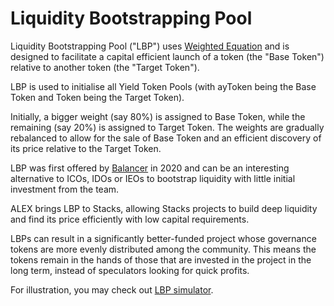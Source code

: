 # Liquidity Bootstrapping Pool

Liquidity Bootstrapping Pool \("LBP"\) uses [Weighted Equation](platform-architecture-that-supports-ecosystem-development.md#weighted-equation) and is designed to facilitate a capital efficient launch of a token \(the "Base Token"\) relative to another token \(the "Target Token"\).

LBP is used to initialise all Yield Token Pools \(with ayToken being the Base Token and Token being the Target Token\).

Initially, a bigger weight \(say 80%\) is assigned to Base Token, while the remaining \(say 20%\) is assigned to Target Token. The weights are gradually rebalanced to allow for the sale of Base Token and an efficient discovery of its price relative to the Target Token.

LBP was first offered by [Balancer](https://docs.balancer.fi/v/v1/guides/smart-pool-templates-gui/liquidity-bootstrapping-pool) in 2020 and can be an interesting alternative to ICOs, IDOs or IEOs to bootstrap liquidity with little initial investment from the team.

ALEX brings LBP to Stacks, allowing Stacks projects to build deep liquidity and find its price efficiently with low capital requirements.

LBPs can result in a significantly better-funded project whose governance tokens are more evenly distributed among the community. This means the tokens remain in the hands of those that are invested in the project in the long term, instead of speculators looking for quick profits.

For illustration, you may check out [LBP simulator](https://docs.google.com/spreadsheets/d/1t6VsMJF8lh4xuH_rfPNdT5DM3nY4orF9KFOj2HdMmuY/edit?usp=sharing). 

